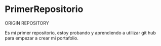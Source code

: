 # PrimerRepositorio
ORIGIN REPOSITORY 

Es mi primer repositorio, estoy probando y aprendiendo a utilizar git hub para empezar a crear mi portafolio.
